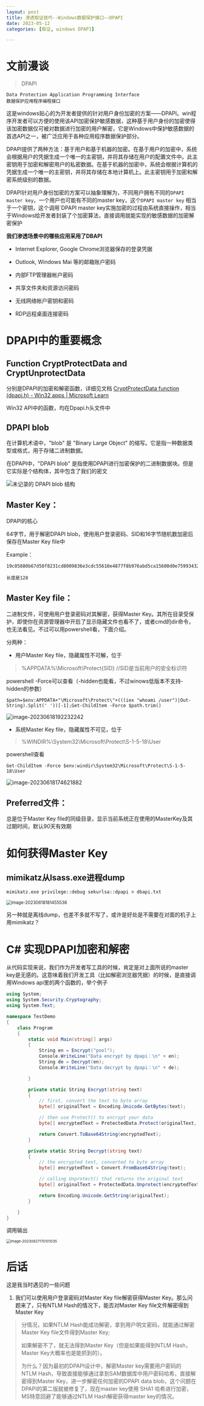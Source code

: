 ```yaml
---
layout: post
title: 渗透取证技巧--Windows数据保护接口——DPAPI
date: 2023-05-12
categories: [取证, windows DPAPI]

---
```


# 文前漫谈

>  DPAPI

```
Data Protection Application Programming Interface
数据保护应用程序编程接口
```

​	这是windows贴心的为开发者提供的针对用户身份加密的方案——DPAPI。win程序开发者可以方便的使用该API加密保护敏感数据，这种基于用户身份的加密使得该加密数据仅可被对数据进行加密的用户解密，它是Windows中保护敏感数据的首选API之一，被广泛应用于各种应用程序数据保护部分。

DPAPI提供了两种方法：基于用户和基于机器的加密。在基于用户的加密中，系统会根据用户的凭据生成一个唯一的主密钥，并将其存储在用户的配置文件中。此主密钥用于加密和解密用户的私密数据。在基于机器的加密中，系统会根据计算机的凭据生成一个唯一的主密钥，并将其存储在本地计算机上。此主密钥用于加密和解密系统级别的数据。

DPAPI针对用户身份加密的方案可以抽象理解为，不同用户拥有不同的`DPAPI master key`，一个用户也可能有不同的master key，这个`DPAPI master key` 相当于一个密钥，这个调用`DPAPI master key实施加密的过程由系统直接操作，相当于Windows给开发者封装了个加密算法，直接调用就能实现的敏感数据的加密解密保护



**我们渗透场景中的哪些应用采用了DBAPI** 

*  Internet Explorer, Google Chrome浏览器保存的登录凭据


*   Outlook, Windows Mai 等的邮箱账户密码
*   内部FTP管理器帐户密码
*   共享文件夹和资源访问密码
*   无线网络帐户密钥和密码
*   RDP远程桌面连接密码







# DPAPI中的重要概念

## Function CryptProtectData and CryptUnprotectData

分别是DPAPI的加密和解密函数，详细见文档 [CryptProtectData function (dpapi.h) - Win32 apps \| Microsoft Learn](https://learn.microsoft.com/en-us/windows/win32/api/dpapi/nf-dpapi-cryptprotectdata)

Win32 API中的函数，均在Dpapi.h头文件中







## DPAPI blob

在计算机术语中，"blob" 是 "Binary Large Object" 的缩写。它是指一种数据类型或格式，用于存储二进制数据。

在DPAPI中，"DPAPI blob" 是指使用DPAPI进行加密保护的二进制数据块。但是它实际是个结构体，其中包含了我们的密文

<img src="/img/dpapi3.png" alt="未记录的 DPAPI blob 结构"  />



## Master Key：	

DPAPI的核心

64字节，用于解密DPAPI blob，使用用户登录密码、SID和16字节随机数加密后保存在Master Key file中

Example：

```
19c05880b67d50f8231cd8009836e3cdc55610e4877f8b976abd5ca15600d0e759934324c6204b56f02527039e7fc52a1dfb5296d3381aaa7c3eb610dffa32fa

长度是128
```







## Master Key file：

二进制文件，可使用用户登录密码对其解密，获得Master Key。其所在目录受保护，即使你在资源管理器中开启了显示隐藏文件也看不了，或者cmd的dir命令，也无法看见。不过可以用powershell看，下面介绍。



分两种：

- 用户Master Key file，隐藏属性不可解，位于

> %APPDATA%\Microsoft\Protect\{SID}		//SID是当前用户的安全标识符

powershell -Force可以查看（-hidden也能看，不过winows低版本不支持-hidden的参数）

```
$path=$env:APPDATA+"\Microsoft\Protect\"+(((iex "whoami /user")|Out-String).Split(' '))[-1];Get-ChildItem -Force $path.trim()
```

<img src="/img/image-20230618192232242.png" alt="image-20230618192232242"  />



- 系统Master Key file，隐藏属性不可见，位于

> %WINDIR%\System32\Microsoft\Protect\S-1-5-18\User

powershell查看

```
Get-ChildItem -Force $env:windir\System32\Microsoft\Protect\S-1-5-18\User		
```

<img src="/img/image-20230618174621882.png" alt="image-20230618174621882"  />





## Preferred文件：

总是位于Master Key file的同级目录，显示当前系统正在使用的MasterKey及其过期时间，默认90天有效期







# 如何获得Master Key

## mimikatz从lsass.exe进程dump

```
mimikatz.exe privilege::debug sekurlsa::dpapi > dbapi.txt
```

<img src="/img/image-20230618181455536.png" alt="image-20230618181455536" style="zoom:80%;" />



另一种就是离线dump，也差不多就不写了，或许是好处是不需要在对面的机子上用mimikatz？





# C# 实现DPAPI加密和解密

从代码实现来说，我们作为开发者写工具的时候，肯定是对上面所说的master key是无感的。这意味着我们开发工具（比如解密浏览器凭据）的时候，是直接调用Windows api里的两个函数的，举个例子

```c#
using System;
using System.Security.Cryptography;
using System.Text;

namespace TestDemo
{
    class Program
    {
        static void Main(string[] args)
        {
            String en = Encrypt("pool");
            Console.WriteLine("Data encrypt by dpapi：\n" + en);
            String de = Decrypt(en);
            Console.WriteLine("Data decrypt by dpapi：\n" + de);

        }

        private static String Encrypt(string text)
        {
            // first, convert the text to byte array 
            byte[] originalText = Encoding.Unicode.GetBytes(text);

            // then use Protect() to encrypt your data 
            byte[] encryptedText = ProtectedData.Protect(originalText, null, DataProtectionScope.CurrentUser);

            return Convert.ToBase64String(encryptedText);
        }

        private static String Decrypt(string text)
        {
            // the encrypted text, converted to byte array 
            byte[] encryptedText = Convert.FromBase64String(text);

            // calling Unprotect() that returns the original text 
            byte[] originalText = ProtectedData.Unprotect(encryptedText, null, DataProtectionScope.CurrentUser);

            return Encoding.Unicode.GetString(originalText);
        }

    }
}

```

调用输出

<img src="/img/image-20230627170101035.png" alt="image-20230627170101035" style="zoom:67%;" />







# 后话

这是我当时遇见的一些问题

1. 我们可以使用用户登录密码对Master Key file解密获得Master Key。那么问题来了，只有NTLM Hash的情况下，能否对Master Key file文件解密得到Master Key

> 分情况，如果NTLM Hash能成功解密，拿到用户明文密码，就能通过解密Master Key file文件得到Master Key;
>
> 如果解密不了，就无法得到Master Key（但是如果能得到NTLM Hash，Master Key大概率也是能抓到的）。
>
> 为什么？因为最初的DPAPI设计中，解密Master key需要用户密码的 NTLM Hash，导致直接能够通过拿到SAM数据库中用户密码哈希，直接解密得到Master Key，进一步解密任何加密的DPAPI data blob，这个问题在DPAPI的第二版就被修复了，现在master key使用 SHA1 哈希进行加密，MS特意回避了能够通过NTLM Hash解密获得master key的情况。












